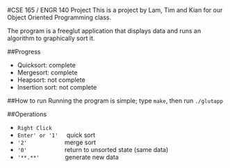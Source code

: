 #CSE 165 / ENGR 140 Project
This is a project by Lam, Tim and Kian for our Object Oriented Programming class.

The program is a freeglut application that displays data and runs an algorithm to graphically sort it.

##Progress
- Quicksort: complete
- Mergesort: complete
- Heapsort: not complete
- Insertion sort: not complete

##How to run
Running the program is simple; type `make`, then run `./glutapp`

##Operations
- ```Right Click```
- ```Enter' or '1'```
&nbsp;&nbsp;&nbsp;
quick sort
- ```'2'```
&nbsp;&nbsp;&nbsp;&nbsp;&nbsp;&nbsp;&nbsp;&nbsp;&nbsp;&nbsp;&nbsp;&nbsp;&nbsp;&nbsp;&nbsp;&nbsp;&nbsp;&nbsp;&nbsp;&nbsp;
merge sort
- ```'0'```
&nbsp;&nbsp;&nbsp;&nbsp;&nbsp;&nbsp;&nbsp;&nbsp;&nbsp;&nbsp;&nbsp;&nbsp;&nbsp;&nbsp;&nbsp;&nbsp;&nbsp;&nbsp;&nbsp;&nbsp;
return to unsorted state (same data)
- ```'**.**'```
&nbsp;&nbsp;&nbsp;&nbsp;&nbsp;&nbsp;&nbsp;&nbsp;&nbsp;&nbsp;&nbsp;&nbsp;&nbsp;
generate new data

